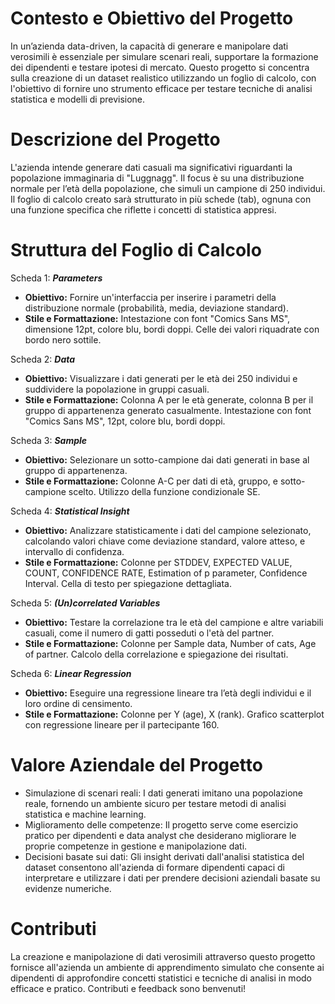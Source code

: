 # Contesto e Obiettivo del Progetto

In un’azienda data-driven, la capacità di generare e manipolare dati verosimili è essenziale per simulare scenari reali, supportare la formazione dei dipendenti e testare ipotesi di mercato. Questo progetto si concentra sulla creazione di un dataset realistico utilizzando un foglio di calcolo, con l'obiettivo di fornire uno strumento efficace per testare tecniche di analisi statistica e modelli di previsione.

# Descrizione del Progetto

L'azienda intende generare dati casuali ma significativi riguardanti la popolazione immaginaria di "Luggnagg". Il focus è su una distribuzione normale per l’età della popolazione, che simuli un campione di 250 individui. Il foglio di calcolo creato sarà strutturato in più schede (tab), ognuna con una funzione specifica che riflette i concetti di statistica appresi.

# Struttura del Foglio di Calcolo

Scheda 1: ***Parameters***
- **Obiettivo:** Fornire un'interfaccia per inserire i parametri della distribuzione normale (probabilità, media, deviazione standard).
- **Stile e Formattazione:** Intestazione con font "Comics Sans MS", dimensione 12pt, colore blu, bordi doppi. Celle dei valori riquadrate con bordo nero sottile.

Scheda 2: ***Data***
- **Obiettivo:** Visualizzare i dati generati per le età dei 250 individui e suddividere la popolazione in gruppi casuali.
- **Stile e Formattazione:** Colonna A per le età generate, colonna B per il gruppo di appartenenza generato casualmente. Intestazione con font "Comics Sans MS", 12pt, colore blu, bordi doppi.

Scheda 3: ***Sample***
- **Obiettivo:** Selezionare un sotto-campione dai dati generati in base al gruppo di appartenenza.
- **Stile e Formattazione:** Colonne A-C per dati di età, gruppo, e sotto-campione scelto. Utilizzo della funzione condizionale SE.

Scheda 4: ***Statistical Insight***
- **Obiettivo:** Analizzare statisticamente i dati del campione selezionato, calcolando valori chiave come deviazione standard, valore atteso, e intervallo di confidenza.
- **Stile e Formattazione:** Colonne per STDDEV, EXPECTED VALUE, COUNT, CONFIDENCE RATE, Estimation of p parameter, Confidence Interval. Cella di testo per spiegazione dettagliata.

Scheda 5: ***(Un)correlated Variables***
- **Obiettivo:** Testare la correlazione tra le età del campione e altre variabili casuali, come il numero di gatti posseduti o l'età del partner.
- **Stile e Formattazione:** Colonne per Sample data, Number of cats, Age of partner. Calcolo della correlazione e spiegazione dei risultati.

Scheda 6: ***Linear Regression***
- **Obiettivo:** Eseguire una regressione lineare tra l’età degli individui e il loro ordine di censimento.
- **Stile e Formattazione:** Colonne per Y (age), X (rank). Grafico scatterplot con regressione lineare per il partecipante 160.

# Valore Aziendale del Progetto

- Simulazione di scenari reali: I dati generati imitano una popolazione reale, fornendo un ambiente sicuro per testare   metodi di analisi statistica e machine learning.
- Miglioramento delle competenze: Il progetto serve come esercizio pratico per dipendenti e data analyst che             desiderano migliorare le proprie competenze in gestione e manipolazione dati.
- Decisioni basate sui dati: Gli insight derivati dall'analisi statistica del dataset consentono all'azienda di          formare dipendenti capaci di interpretare e utilizzare i dati per prendere decisioni aziendali basate su evidenze      numeriche.

# Contributi

La creazione e manipolazione di dati verosimili attraverso questo progetto fornisce all'azienda un ambiente di apprendimento simulato che consente ai dipendenti di approfondire concetti statistici e tecniche di analisi in modo efficace e pratico.
Contributi e feedback sono benvenuti!
